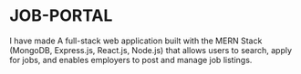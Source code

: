 # JOB-PORTAL
I have made A full-stack web application built with the MERN Stack (MongoDB, Express.js, React.js, Node.js) that allows users to search, apply for jobs, and enables employers to post and manage job listings.
